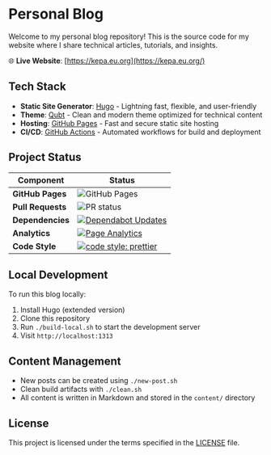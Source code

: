 # Personal Blog

Welcome to my personal blog repository! This is the source code for my website where I share technical articles, tutorials, and insights.

🌐 **Live Website**: [https://kepa.eu.org](https://kepa.eu.org/)

## Tech Stack

- **Static Site Generator**: [Hugo](https://gohugo.io/) - Lightning fast, flexible, and user-friendly
- **Theme**: [Qubt](https://github.com/chrede88/qubt) - Clean and modern theme optimized for technical content
- **Hosting**: [GitHub Pages](https://pages.github.com/) - Fast and secure static site hosting
- **CI/CD**: [GitHub Actions](https://github.com/features/actions) - Automated workflows for build and deployment

## Project Status

| Component | Status |
|-----------|---------|
| **GitHub Pages** | ![GitHub Pages](https://github.com/matikepa/matsonkepson.github.io/actions/workflows/hugo-deploy.yaml/badge.svg?branch=main) |
| **Pull Requests** | ![PR status](https://github.com/matikepa/matsonkepson.github.io/actions/workflows/create-pr.yaml/badge.svg?branch=develop) |
| **Dependencies** | [![Dependabot Updates](https://github.com/matikepa/matsonkepson.github.io/actions/workflows/dependabot/dependabot-updates/badge.svg)](https://github.com/matikepa/matsonkepson.github.io/actions/workflows/dependabot/dependabot-updates) |
| **Analytics** | [![Page Analytics](https://github.com/matikepa/matsonkepson.github.io/actions/workflows/analytics.yml/badge.svg)](https://github.com/matikepa/matsonkepson.github.io/actions/workflows/analytics.yml) |
| **Code Style** | [![code style: prettier](https://img.shields.io/badge/code_style-prettier-ff69b4.svg?style=flat-square)](https://github.com/prettier/prettier) |

## Local Development

To run this blog locally:

1. Install Hugo (extended version)
2. Clone this repository
3. Run `./build-local.sh` to start the development server
4. Visit `http://localhost:1313`

## Content Management

- New posts can be created using `./new-post.sh`
- Clean build artifacts with `./clean.sh`
- All content is written in Markdown and stored in the `content/` directory

## License

This project is licensed under the terms specified in the [LICENSE](LICENSE) file.
